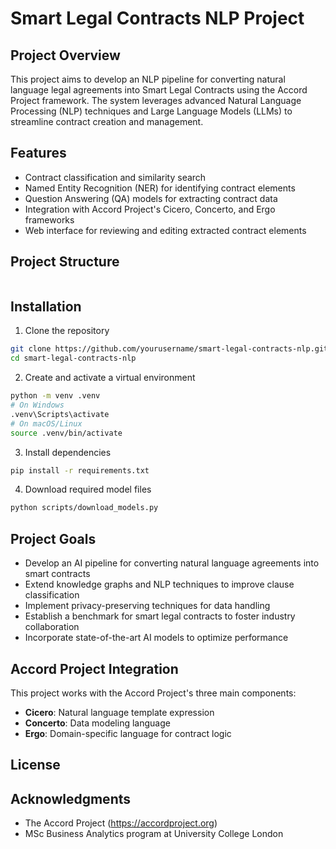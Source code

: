# Smart Legal Contracts NLP Project

## Project Overview

This project aims to develop an NLP pipeline for converting natural language legal agreements into Smart Legal Contracts using the Accord Project framework. The system leverages advanced Natural Language Processing (NLP) techniques and Large Language Models (LLMs) to streamline contract creation and management.

## Features

- Contract classification and similarity search
- Named Entity Recognition (NER) for identifying contract elements
- Question Answering (QA) models for extracting contract data
- Integration with Accord Project's Cicero, Concerto, and Ergo frameworks
- Web interface for reviewing and editing extracted contract elements

## Project Structure

```

```

## Installation

1. Clone the repository

```bash
git clone https://github.com/yourusername/smart-legal-contracts-nlp.git
cd smart-legal-contracts-nlp
```

2. Create and activate a virtual environment

```bash
python -m venv .venv
# On Windows
.venv\Scripts\activate
# On macOS/Linux
source .venv/bin/activate
```

3. Install dependencies

```bash
pip install -r requirements.txt
```

4. Download required model files

```bash
python scripts/download_models.py
```

## Project Goals

- Develop an AI pipeline for converting natural language agreements into smart contracts
- Extend knowledge graphs and NLP techniques to improve clause classification
- Implement privacy-preserving techniques for data handling
- Establish a benchmark for smart legal contracts to foster industry collaboration
- Incorporate state-of-the-art AI models to optimize performance

## Accord Project Integration

This project works with the Accord Project's three main components:

- **Cicero**: Natural language template expression
- **Concerto**: Data modeling language
- **Ergo**: Domain-specific language for contract logic

## License

## Acknowledgments

- The Accord Project (https://accordproject.org)
- MSc Business Analytics program at University College London
